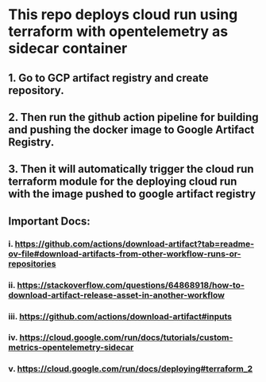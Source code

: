 # This repo deploys cloud run using terraform with opentelemetry as sidecar container

## 1. Go to GCP artifact registry and create repository.

## 2. Then run the github action pipeline for building and pushing the docker image to Google Artifact Registry.

## 3. Then it will automatically trigger the cloud run terraform module for the deploying cloud run with the image pushed to google artifact registry

## Important Docs:

### i. https://github.com/actions/download-artifact?tab=readme-ov-file#download-artifacts-from-other-workflow-runs-or-repositories

### ii. https://stackoverflow.com/questions/64868918/how-to-download-artifact-release-asset-in-another-workflow

### iii. https://github.com/actions/download-artifact#inputs

### iv. https://cloud.google.com/run/docs/tutorials/custom-metrics-opentelemetry-sidecar

### v. https://cloud.google.com/run/docs/deploying#terraform_2